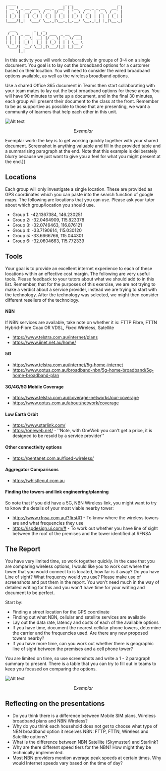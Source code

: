```
 ____                      _ _                     _ 
| __ ) _ __ ___   __ _  __| | |__   __ _ _ __   __| |
|  _ \| '__/ _ \ / _` |/ _` | '_ \ / _` | '_ \ / _` |
| |_) | | | (_) | (_| | (_| | |_) | (_| | | | | (_| |
|____/|_|  \___/ \__,_|\__,_|_.__/ \__,_|_| |_|\__,_|
                                                     
  ___        _   _                 
 / _ \ _ __ | |_(_) ___  _ __  ___ 
| | | | '_ \| __| |/ _ \| '_ \/ __|
| |_| | |_) | |_| | (_) | | | \__ \
 \___/| .__/ \__|_|\___/|_| |_|___/
      |_|                          
```

In this activity you will work collaboratively in groups of 3-4 on a single document. You goal is to lay out the broadband options for a customer based on their location. You will need to consider the wired broadband options available, as well as the wireless broadband options. 

Use a shared Office 365 document in Teams then start collaborating with your team mates to lay out the best broadband options for these areas. You will have 90 minutes to write up a document, and in the final 30 minutes, each group will present their document to the class at the front. Remember to be as supportive as possible to those that are presenting, we want a community of learners that help each other in this unit.

![Alt text](../img/Exemplar.png?raw=true "Exemplar") <p style="text-align:center; font-style:italic;">Exemplar</p>

Exemplar work: the key is to get working quickly together with your shared document. Screenshot in anything valuable and fill in the provided table and a summarising paragraph at the end. Note that this example is deliberately blurry because we just want to give you a feel for what you might present at the end.]]

## Locations ##
Each group will only investigate a single location. These are provided as GPS coordinates which you can paste into the search function of google maps. The following are locations that you can use. Please ask your tutor about which group/location you should use. 

* Group 1: -42.1367384, 146.230251
* Group 2: -32.0464909, 115.823378
* Group 3: -32.0749463, 116.876121
* Group 4: -33.7190614, 115.030120
* Group 5: -33.6666766, 115.044301
* Group 6: -32.0604663, 115.772339

## Tools ##

Your goal is to provide an excellent internet experience to each of these locations within an effective cost margin. The following are very useful tools. Please feedback to your tutors about what we should add to in this list. Remember, that for the purposes of this exercise, we are not trying to make a verdict about a service provider, instead we are trying to start with the technology. After the technology was selected, we might then consider different resellers of the technology.

#### NBN ####
If NBN services are available, take note on whether it is: FTTP Fibre, FTTN Hybrid-Fibre Coax OR VDSL, Fixed Wireless, Satellite 
* https://www.telstra.com.au/internet/plans
* https://www.iinet.net.au/home/

#### 5G ####
* https://www.telstra.com.au/internet/5g-home-internet
* https://www.optus.com.au/broadband-nbn/5g-home-broadband/5g-home-broadband-plan

#### 3G/4G/5G Mobile Coverage ####
* https://www.telstra.com.au/coverage-networks/our-coverage
* https://www.optus.com.au/about/network/coverage

#### Low Earth Orbit ####
* https://www.starlink.com/
* https://oneweb.net/ - ''Note, with OneWeb you can't get a price, it is designed to be resold by a service provider''

#### Other connectivity options ####
* https://pentanet.com.au/fixed-wireless/

#### Aggregator Comparisons ####
* https://whistleout.com.au

#### Finding the towers and link engineering/planning ####
So note that if you did have a 5G, NBN Wireless link, you might want to try to know the details of your most viable nearby tower:
* https://www.rfnsa.com.au/?first#1 - To know where the wireless towers are and what frequencies they use
* https://ispdesign.ui.com/# - To work out whether you have line of sight between the roof of the premises and the tower identified at RFNSA

## The Report ## 

You have very limited time, so work together quickly. In the case that you are comparing wireless options, I would like you to work out where the tower that you would connect to is located, how far is it away? Do you have Line of sight? What frequency would you use? Please make use of screenshots and put them in the report. You won't need much in the way of detailed writing for this and you won't have time for your writing and document to be perfect.

Start by:
* Finding a street location for the GPS coordinate
* Finding out what NBN, cellular and satellite services are available
* Lay out the data rate, latency and costs of each of the available options
* If you have time, document the nearest cellular phone towers, determine the carrier and the frequencies used. Are there any new proposed towers nearby?
* If you have more time, can you work out whether there is geographic line of sight between the premises and a cell phone tower?

You are limited on time, so use screenshots and write a 1 - 2 paragraph summary to present. There is a table that you can try to fill out in teams to keep you focused on comparing the options.

![Alt text](../img/Telstra.png?raw=true "Exemplar") <p style="text-align:center; font-style:italic;">Exemplar</p>

## Reflecting on the presentations ##

* Do you think there is a difference between Mobile SIM plans, Wireless broadband plans and NBN Wireless?
* Why do you think each household does not get to choose what type of NBN broadband option it receives NBN: FTTP, FTTN, Wireless and Satellite options?
* What is the difference between NBN Satellite (Skymuster) and Starlink?
* Why are there different speed tiers for the NBN? How might they be technically implemented.
* Most NBN providers mention average peak speeds at certain times. Why would Internet speeds vary based on the time of day?

